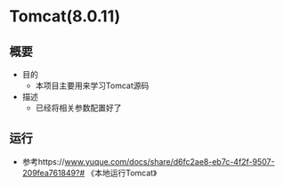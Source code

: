 # Tomcat(8.0.11)
## 概要
+ 目的
  + 本项目主要用来学习Tomcat源码
+ 描述
  + 已经将相关参数配置好了 
  
## 运行
+ 参考https://www.yuque.com/docs/share/d6fc2ae8-eb7c-4f2f-9507-209fea761849?# 《本地运行Tomcat》